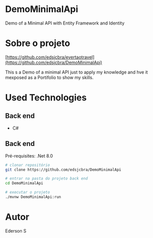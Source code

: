 # DemoMinimalApi
Demo of a Minimal API with Entity Framework and Identity

# Sobre o projeto

[https://github.com/edsjcbra/evertaotravel](https://github.com/edsjcbra/DemoMinimalApi)

This s a Demo of a minimal API just to apply my knowledge and hve it mexposed as a Portifolio to show my skills.

# Used Technologies
## Back end
- C#

## Back end
Pré-requisites: .Net 8.0

```bash
# clonar repositório
git clone https://github.com/edsjcbra/DemoMinimalApi

# entrar na pasta do projeto back end
cd DemoMinimalApi

# executar o projeto
./mvnw DemoMinimalApi:run
```
# Autor

Ederson S
